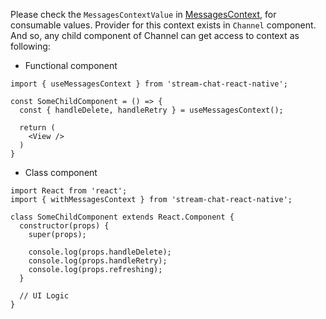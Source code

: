 Please check the `MessagesContextValue` in [MessagesContext](https://github.com/GetStream/stream-chat-react-native/blob/master/src/contexts/messageContext/MessageContext.tsx), for consumable values.
Provider for this context exists in `Channel` component. And so, any child component of Channel
can get access to context as following:

- Functional component

```tsx static
import { useMessagesContext } from 'stream-chat-react-native';

const SomeChildComponent = () => {
  const { handleDelete, handleRetry } = useMessagesContext();

  return (
    <View />
  )
}
```

- Class component

```tsx static
import React from 'react';
import { withMessagesContext } from 'stream-chat-react-native';

class SomeChildComponent extends React.Component {
  constructor(props) {
    super(props);

    console.log(props.handleDelete);
    console.log(props.handleRetry);
    console.log(props.refreshing);
  }

  // UI Logic
}
